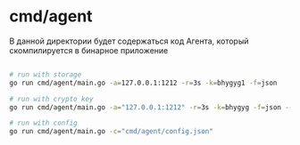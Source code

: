 # cmd/agent

В данной директории будет содержаться код Агента, который скомпилируется в бинарное приложение



```bash

# run with storage
go run cmd/agent/main.go -a=127.0.0.1:1212 -r=3s -k=bhygyg1 -f=json

# run with crypto key
go run cmd/agent/main.go -a="127.0.0.1:1212" -r=3s -k=bhygyg -f=json --crypto-key="key.pub"

# run with config
go run cmd/agent/main.go -c="cmd/agent/config.json"
```